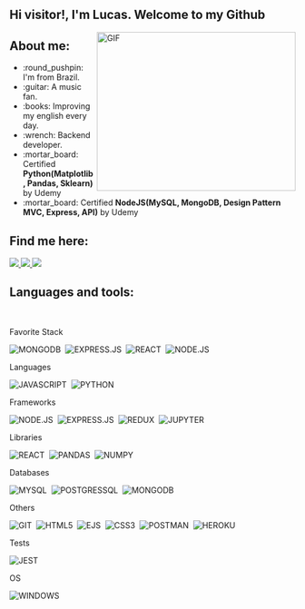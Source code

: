 ## Hi visitor!, I'm Lucas. Welcome to my Github

<img align="right" alt="GIF" src="./1_0GlU8cmNjXQD-4IsABV1Ng.png" width="350" height="280" />

## About me:
  
  <ul>
    <li> :round_pushpin: I'm from Brazil.</li>
    <li> :guitar: A music fan.</li>
    <li> :books: Improving my english every day.</li>
    <li> :wrench: Backend developer.</li>
    <li> :mortar_board: Certified <b>Python(Matplotlib, Pandas, Sklearn)</b> by Udemy</li>
    <li> :mortar_board: Certified <b>NodeJS(MySQL, MongoDB, Design Pattern MVC, Express, API)</b> by Udemy</li>
  </ul>

## Find me here:

  <a href="https://www.linkedin.com/in/jos%C3%A9-lucas-freitas-8ba524150/" alt="Linkedin">
    <img src="https://img.shields.io/badge/LinkedIn-0077B5?style=for-the-badge&logo=linkedin&logoColor=white" />
  </a>
  
  <a href="https://www.instagram.com/jlucasgf/?hl=pt-br" alt="Instagram">
    <img src="https://img.shields.io/badge/Instagram-E4405F?style=for-the-badge&logo=instagram&logoColor=white"/>
  </a>
  
  <a href="https://gitlab.com/JoseLucasapp" alt="GitLab">
    <img src="https://img.shields.io/badge/GitLab-330F63?style=for-the-badge&logo=gitlab&logoColor=white"/>
  </a>

</br>

## Languages and tools:

</br>

<p>
  Favorite Stack
 
  ![MONGODB](https://img.shields.io/badge/MongoDB-%234ea94b.svg?&style=for-the-badge&logo=mongodb&logoColor=white)&nbsp;
  ![EXPRESS.JS](https://img.shields.io/badge/express.js%20-%23404d59.svg?&style=for-the-badge)&nbsp;
  ![REACT](https://img.shields.io/badge/react%20-%2320232a.svg?&style=for-the-badge&logo=react&logoColor=%2361DAFB)&nbsp;
  ![NODE.JS](https://img.shields.io/badge/Node.js-43853D?style=for-the-badge&logo=node.js&logoColor=white)&nbsp;
</p>

<p>
  Languages
  
  ![JAVASCRIPT](https://img.shields.io/badge/JavaScript-F7DF1E?style=for-the-badge&logo=javascript&logoColor=black)&nbsp;
  ![PYTHON](https://img.shields.io/badge/Python-3776AB?style=for-the-badge&logo=python&logoColor=white)&nbsp;
</p>

<p>
  Frameworks
  
  ![NODE.JS](https://img.shields.io/badge/Node.js-43853D?style=for-the-badge&logo=node.js&logoColor=white)&nbsp;
  ![EXPRESS.JS](https://img.shields.io/badge/express.js%20-%23404d59.svg?&style=for-the-badge)&nbsp;
  ![REDUX](https://img.shields.io/badge/redux%20-%23593d88.svg?&style=for-the-badge&logo=redux&logoColor=white)&nbsp;
  ![JUPYTER](https://img.shields.io/badge/Jupyter%20-%23F37626.svg?&style=for-the-badge&logo=Jupyter&logoColor=white)&nbsp;
</p>

<p>
  Libraries
  
  ![REACT](https://img.shields.io/badge/react%20-%2320232a.svg?&style=for-the-badge&logo=react&logoColor=%2361DAFB)&nbsp;
  ![PANDAS](https://img.shields.io/badge/pandas%20-%23150458.svg?&style=for-the-badge&logo=pandas&logoColor=white)&nbsp;
  ![NUMPY](https://img.shields.io/badge/numpy%20-%23013243.svg?&style=for-the-badge&logo=numpy&logoColor=white)&nbsp;
</p>

<p>
  Databases
  
  ![MYSQL](https://img.shields.io/badge/MySQL-316192?style=for-the-badge&logo=mysql&logoColor=white)&nbsp;
  ![POSTGRESSQL](https://img.shields.io/badge/PostgreSQL-316192?style=for-the-badge&logo=postgresql&logoColor=white)&nbsp;
  ![MONGODB](https://img.shields.io/badge/MongoDB-%234ea94b.svg?&style=for-the-badge&logo=mongodb&logoColor=white)&nbsp;
</p>


<p>
  Others
  
  ![GIT](https://img.shields.io/badge/Git-F05032?style=for-the-badge&logo=git&logoColor=white)&nbsp;
  ![HTML5](https://img.shields.io/badge/HTML5-E34F26?style=for-the-badge&logo=html5&logoColor=white)&nbsp;
  ![EJS](https://img.shields.io/badge/ejs-E34F26?style=for-the-badge&logo=ejs&logoColor=white)&nbsp;
  ![CSS3](https://img.shields.io/badge/CSS3-1572B6?style=for-the-badge&logo=css3&logoColor=white)&nbsp;
  ![POSTMAN](https://img.shields.io/badge/postman%20-E34F26?style=for-the-badge&logo=postman&logoColor=white)&nbsp;
  ![HEROKU](https://img.shields.io/badge/heroku%20-%23430098.svg?&style=for-the-badge&logo=heroku&logoColor=white)&nbsp;
</p>

<p>
  Tests
  
  ![JEST](https://img.shields.io/badge/Jest-323330?style=for-the-badge&logo=Jest&logoColor=white)&nbsp;
</p>

<p>
  OS
  
  ![WINDOWS](https://img.shields.io/badge/Windows-0078D6?style=for-the-badge&logo=windows&logoColor=white)&nbsp;
</p>

</br>
